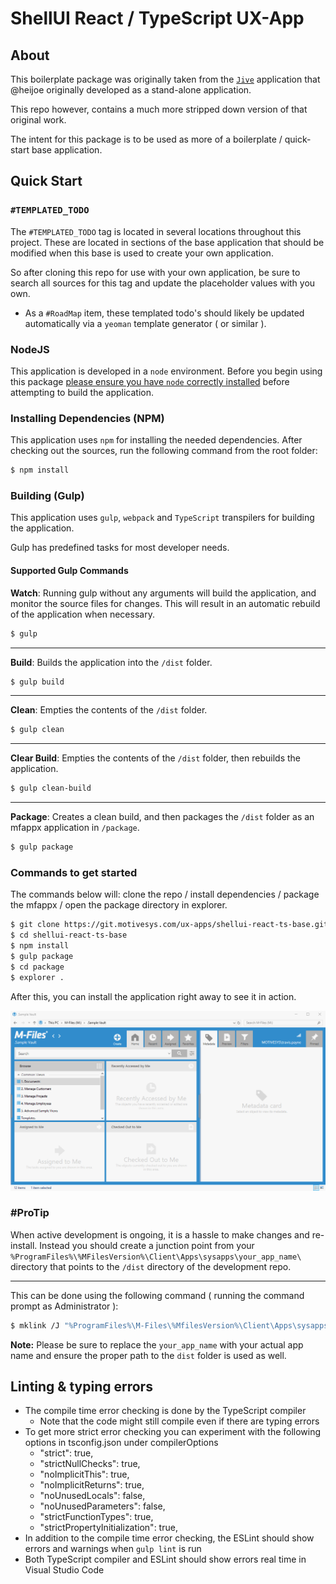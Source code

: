 # ShellUI React / TypeScript UX-App

## About
This boilerplate package was originally taken from the [`Jive`](https://git.motivesys.com/ux-apps/jive) application that @heijoe originally developed as a stand-alone application.

This repo however, contains a much more stripped down version of that original work.

The intent for this package is to be used as more of a boilerplate / quick-start base application.



## Quick Start

### `#TEMPLATED_TODO`

The `#TEMPLATED_TODO` tag is located in several locations throughout this project.  These are located in sections of the base application that should be modified when this base is used to create your own application.

So after cloning this repo for use with your own application, be sure to search all sources for this tag and update the placeholder values with you own.

- As a `#RoadMap` item, these templated todo's should likely be updated automatically via a `yeoman` template generator ( or similar ).



### NodeJS
This application is developed in a `node` environment. Before you begin using this package [please ensure you have `node` correctly installed](https://www.wikihow.com/Install-Node.Js-on-Windows) before attempting to build the application.

### Installing Dependencies (NPM)
This application uses `npm` for installing the needed dependencies. After checking out the sources, run the following command from the root folder:

```bash
$ npm install
```



### Building (Gulp)

This application uses `gulp`, `webpack` and `TypeScript` transpilers for building the application. 

Gulp has predefined tasks for most developer needs.

#### Supported Gulp Commands

**Watch**: Running gulp without any arguments will build the application, and monitor the source files for changes.  This will result in an automatic rebuild of the application when necessary.

```bash
$ gulp
```

---

**Build**: Builds the application into the `/dist` folder.

```bash
$ gulp build
```

---

**Clean**: Empties the contents of the `/dist` folder.

```bash
$ gulp clean
```

---

**Clear Build**: Empties the contents of the `/dist` folder, then rebuilds the application.

```bash
$ gulp clean-build
```

---

**Package**: Creates a clean build, and then packages the `/dist` folder as an mfappx application in `/package`.

```bash
$ gulp package
```



### Commands to get started

The commands below will: clone the repo / install dependencies / package the mfappx / open the package directory in explorer.

```bash
$ git clone https://git.motivesys.com/ux-apps/shellui-react-ts-base.git
$ cd shellui-react-ts-base
$ npm install
$ gulp package
$ cd package
$ explorer .
```

After this, you can install the application right away to see it in action.

![](./ShellUI_ReactTS_SampleApp.gif)



### #ProTip

When active development is ongoing, it is a hassle to make changes and re-install.  Instead you should create a junction point from your `%ProgramFiles%\%MFilesVersion%\Client\Apps\sysapps\your_app_name\` directory that points to the `/dist` directory of the development repo.

---

This can be done using the following command ( running the command prompt as Administrator ):

```bash
$ mklink /J "%ProgramFiles%\M-Files\%MfilesVersion%\Client\Apps\sysapps\your_app_name" "C:\GIT\shellui-react-ts-base\dist"
```

**Note:** Please be sure to replace the `your_app_name` with your actual app name and ensure the proper path to the `dist` folder is used as well.



## Linting & typing errors
- The compile time error checking is done by the TypeScript compiler
  - Note that the code might still compile even if there are typing errors
- To get more strict error checking you can experiment with the following options in tsconfig.json under compilerOptions
  - "strict": true,
  - "strictNullChecks": true,
  - "noImplicitThis": true,
  - "noImplicitReturns": true,
  - "noUnusedLocals": false,
  - "noUnusedParameters": false,
  - "strictFunctionTypes": true,
  - "strictPropertyInitialization": true,
- In addition to the compile time error checking, the ESLint should show errors and warnings when `gulp lint` is run
- Both TypeScript compiler and ESLint should show errors real time in Visual Studio Code